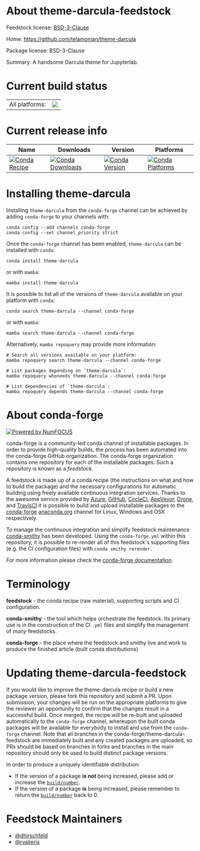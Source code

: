 About theme-darcula-feedstock
=============================

Feedstock license: [BSD-3-Clause](https://github.com/conda-forge/theme-darcula-feedstock/blob/main/LICENSE.txt)

Home: https://github.com/telamonian/theme-darcula

Package license: BSD-3-Clause

Summary: A handsome Darcula theme for Jupyterlab.

Current build status
====================


<table><tr><td>All platforms:</td>
    <td>
      <a href="https://dev.azure.com/conda-forge/feedstock-builds/_build/latest?definitionId=12448&branchName=main">
        <img src="https://dev.azure.com/conda-forge/feedstock-builds/_apis/build/status/theme-darcula-feedstock?branchName=main">
      </a>
    </td>
  </tr>
</table>

Current release info
====================

| Name | Downloads | Version | Platforms |
| --- | --- | --- | --- |
| [![Conda Recipe](https://img.shields.io/badge/recipe-theme--darcula-green.svg)](https://anaconda.org/conda-forge/theme-darcula) | [![Conda Downloads](https://img.shields.io/conda/dn/conda-forge/theme-darcula.svg)](https://anaconda.org/conda-forge/theme-darcula) | [![Conda Version](https://img.shields.io/conda/vn/conda-forge/theme-darcula.svg)](https://anaconda.org/conda-forge/theme-darcula) | [![Conda Platforms](https://img.shields.io/conda/pn/conda-forge/theme-darcula.svg)](https://anaconda.org/conda-forge/theme-darcula) |

Installing theme-darcula
========================

Installing `theme-darcula` from the `conda-forge` channel can be achieved by adding `conda-forge` to your channels with:

```
conda config --add channels conda-forge
conda config --set channel_priority strict
```

Once the `conda-forge` channel has been enabled, `theme-darcula` can be installed with `conda`:

```
conda install theme-darcula
```

or with `mamba`:

```
mamba install theme-darcula
```

It is possible to list all of the versions of `theme-darcula` available on your platform with `conda`:

```
conda search theme-darcula --channel conda-forge
```

or with `mamba`:

```
mamba search theme-darcula --channel conda-forge
```

Alternatively, `mamba repoquery` may provide more information:

```
# Search all versions available on your platform:
mamba repoquery search theme-darcula --channel conda-forge

# List packages depending on `theme-darcula`:
mamba repoquery whoneeds theme-darcula --channel conda-forge

# List dependencies of `theme-darcula`:
mamba repoquery depends theme-darcula --channel conda-forge
```


About conda-forge
=================

[![Powered by
NumFOCUS](https://img.shields.io/badge/powered%20by-NumFOCUS-orange.svg?style=flat&colorA=E1523D&colorB=007D8A)](https://numfocus.org)

conda-forge is a community-led conda channel of installable packages.
In order to provide high-quality builds, the process has been automated into the
conda-forge GitHub organization. The conda-forge organization contains one repository
for each of the installable packages. Such a repository is known as a *feedstock*.

A feedstock is made up of a conda recipe (the instructions on what and how to build
the package) and the necessary configurations for automatic building using freely
available continuous integration services. Thanks to the awesome service provided by
[Azure](https://azure.microsoft.com/en-us/services/devops/), [GitHub](https://github.com/),
[CircleCI](https://circleci.com/), [AppVeyor](https://www.appveyor.com/),
[Drone](https://cloud.drone.io/welcome), and [TravisCI](https://travis-ci.com/)
it is possible to build and upload installable packages to the
[conda-forge](https://anaconda.org/conda-forge) [anaconda.org](https://anaconda.org/)
channel for Linux, Windows and OSX respectively.

To manage the continuous integration and simplify feedstock maintenance
[conda-smithy](https://github.com/conda-forge/conda-smithy) has been developed.
Using the ``conda-forge.yml`` within this repository, it is possible to re-render all of
this feedstock's supporting files (e.g. the CI configuration files) with ``conda smithy rerender``.

For more information please check the [conda-forge documentation](https://conda-forge.org/docs/).

Terminology
===========

**feedstock** - the conda recipe (raw material), supporting scripts and CI configuration.

**conda-smithy** - the tool which helps orchestrate the feedstock.
                   Its primary use is in the construction of the CI ``.yml`` files
                   and simplify the management of *many* feedstocks.

**conda-forge** - the place where the feedstock and smithy live and work to
                  produce the finished article (built conda distributions)


Updating theme-darcula-feedstock
================================

If you would like to improve the theme-darcula recipe or build a new
package version, please fork this repository and submit a PR. Upon submission,
your changes will be run on the appropriate platforms to give the reviewer an
opportunity to confirm that the changes result in a successful build. Once
merged, the recipe will be re-built and uploaded automatically to the
`conda-forge` channel, whereupon the built conda packages will be available for
everybody to install and use from the `conda-forge` channel.
Note that all branches in the conda-forge/theme-darcula-feedstock are
immediately built and any created packages are uploaded, so PRs should be based
on branches in forks and branches in the main repository should only be used to
build distinct package versions.

In order to produce a uniquely identifiable distribution:
 * If the version of a package **is not** being increased, please add or increase
   the [``build/number``](https://docs.conda.io/projects/conda-build/en/latest/resources/define-metadata.html#build-number-and-string).
 * If the version of a package **is** being increased, please remember to return
   the [``build/number``](https://docs.conda.io/projects/conda-build/en/latest/resources/define-metadata.html#build-number-and-string)
   back to 0.

Feedstock Maintainers
=====================

* [@dhirschfeld](https://github.com/dhirschfeld/)
* [@rvalieris](https://github.com/rvalieris/)

